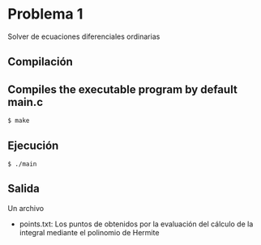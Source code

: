 # Problema 1

Solver de ecuaciones diferenciales ordinarias

## Compilación

## Compiles the executable program by default main.c

```
$ make
```

## Ejecución

```
$ ./main
```

## Salida

Un archivo

- points.txt: Los puntos de obtenidos por la evaluación del cálculo de la integral mediante el polinomio de Hermite
